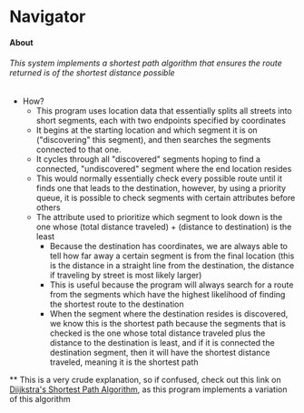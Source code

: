 # Navigator

#### About
###### This system implements a shortest path algorithm that ensures the route returned is of the shortest distance possible

* How?
	* This program uses location data that essentially splits all streets into short segments, each with two endpoints specified by coordinates
	* It begins at the starting location and which segment it is on ("discovering" this segment), and then searches the segments connected to that one. 
	* It cycles through all "discovered" segments hoping to find a connected, "undiscovered" segment where the end location resides
	* This would normally essentially check every possible route until it finds one that leads to the destination, however, by using a priority queue, it is possible to check segments with certain attributes before others
	* The attribute used to prioritize which segment to look down is the one whose (total distance traveled) + (distance to destination) is the least
		* Because the destination has coordinates, we are always able to tell how far away a certain segment is from the final location (this is the distance in a straight line from the destination, the distance if traveling by street is most likely larger)
		* This is useful because the program will always search for a route from the segments which have the highest likelihood of finding the shortest route to the destination
		* When the segment where the destination resides is discovered, we know this is the shortest path because the segments that is checked is the one whose total distance traveled plus the distance to the destination is least, and if it is connected the destination segment, then it will have the shortest distance traveled, meaning it is the shortest path



** This is a very crude explanation, so if confused, check out this link on [Diijkstra's Shortest Path Algorithm](https://en.wikipedia.org/wiki/Dijkstra%27s_algorithm), as this program implements a variation of this algorithm
